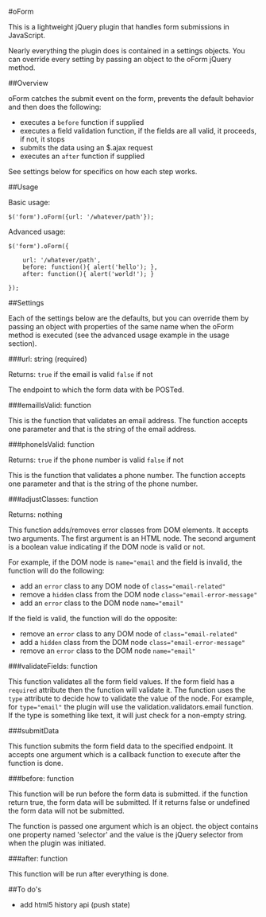 #oForm

This is a lightweight jQuery plugin that handles form submissions in JavaScript.

Nearly everything the plugin does is contained in a settings objects. You can
override every setting by passing an object to the oForm jQuery method.

##Overview

oForm catches the submit event on the form, prevents the default behavior and
then does the following:

* executes a `before` function if supplied
* executes a field validation function, if the fields are all valid, it
proceeds, if not, it stops
* submits the data using an $.ajax request
* executes an `after` function if supplied

See settings below for specifics on how each step works.

##Usage

Basic usage:

    $('form').oForm({url: '/whatever/path'});

Advanced usage:

    $('form').oForm({

        url: '/whatever/path',
        before: function(){ alert('hello'); },
        after: function(){ alert('world!'); }

    });

##Settings

Each of the settings below are the defaults, but you can override them by
passing an object with properties of the same name when the oForm method is
executed (see the advanced usage example in the usage section).

###url: string (required)

Returns: `true` if the email is valid `false` if not

The endpoint to which the form data with be POSTed.

###emailIsValid: function

This is the function that validates an email address. The function accepts one
parameter and that is the string of the email address.

###phoneIsValid: function

Returns: `true` if the phone number is valid `false` if not

This is the function that validates a phone number. The function accepts one
parameter and that is the string of the phone number.

###adjustClasses: function

Returns: nothing

This function adds/removes error classes from DOM elements. It accepts two
arguments. The first argument is an HTML node. The second argument is a boolean
value indicating if the DOM node is valid or not.

For example, if the DOM node is `name="email` and the field is invalid, the
function will do the following:

* add an `error` class to any DOM node of `class="email-related"`
* remove a `hidden` class from the DOM node `class="email-error-message"`
* add an `error` class to the DOM node `name="email"`

If the field is valid, the function will do the opposite:

* remove an `error` class to any DOM node of `class="email-related"`
* add a `hidden` class from the DOM node `class="email-error-message"`
* remove an `error` class to the DOM node `name="email"`

###validateFields: function

This function validates all the form field values. If the form field has a
`required` attribute then the function will validate it. The function uses the
`type` attribute to decide how to validate the value of the node. For example,
for `type="email"` the plugin will use the validation.validators.email function.
If the type is something like text, it will just check for a non-empty string.

###submitData

This function submits the form field data to the specified endpoint. It accepts
one argument which is a callback function to execute after the function is done.

###before: function

This function will be run before the form data is submitted. if the function
return true, the form data will be submitted. If it returns false or undefined
the form data will not be submitted.

The function is passed one argument which is an object. the object contains
one property named 'selector' and the value is the jQuery selector from when
the plugin was initiated.

###after: function

This function will be run after everything is done.

##To do's

* add html5 history api (push state)

